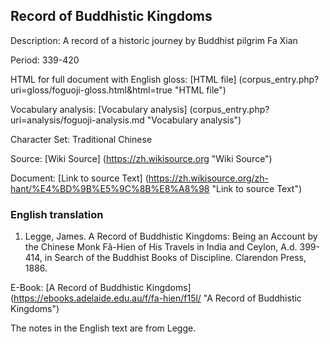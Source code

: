 ##  Record of Buddhistic Kingdoms

Description: A record of a historic journey by Buddhist pilgrim Fa Xian

Period: 339-420

HTML for full document with English gloss: [HTML file] (corpus_entry.php?uri=gloss/foguoji-gloss.html&html=true "HTML file")

Vocabulary analysis: [Vocabulary analysis] (corpus_entry.php?uri=analysis/foguoji-analysis.md "Vocabulary analysis")

Character Set: Traditional Chinese

Source: [Wiki Source] (https://zh.wikisource.org "Wiki Source")

Document: [Link to source Text] (https://zh.wikisource.org/zh-hant/%E4%BD%9B%E5%9C%8B%E8%A8%98 "Link to source Text")

### English translation

1. Legge, James. A Record of Buddhistic Kingdoms: Being an Account by the Chinese Monk Fâ-Hien of His Travels in India and Ceylon, A.d. 399-414, in Search of the Buddhist Books of Discipline. Clarendon Press, 1886. 

E-Book: [A Record of Buddhistic Kingdoms] (https://ebooks.adelaide.edu.au/f/fa-hien/f15l/ "A Record of Buddhistic Kingdoms")

The notes in the English text are from Legge.